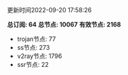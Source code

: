 更新时间2022-09-20 17:58:26

**总订阅: 64**
**总节点: 10067**
**有效节点: 2168**
- trojan节点: 77
- ss节点: 273
- v2ray节点: 1796
- ssr节点: 22
